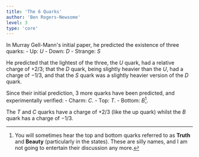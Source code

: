 ```yaml
---
title: 'The 6 Quarks'
author: 'Ben Rogers-Newsome'
level: 3
type: 'core'
---
```


In Murray Gell-Mann's initial paper, he predicted the existence of three quarks:
	- Up: $U$
	- Down: $D$
	- Strange: $S$

He predicted that the lightest of the three, the $U$ quark, had a relative charge of $+2/3$; that the $D$ quark, being slightly heavier than the $U$, had a charge of $-1/3$, and that the $S$ quark was a slightly heavier version of the $D$ quark.

Since their initial prediction, 3 more quarks have been predicted, and experimentally verified:
	- Charm: $C$.
	- Top: $T$.
	- Bottom: $B$[^1].

The $T$ and $C$ quarks have a charge of $+2/3$ (like the up quark) whilst the $B$ quark has a charge of $-1/3$.

[^1]: You will sometimes hear the top and bottom quarks referred to as **Truth** and **Beauty** (particularly in the states). These are silly names, and I am not going to entertain their discussion any more.
